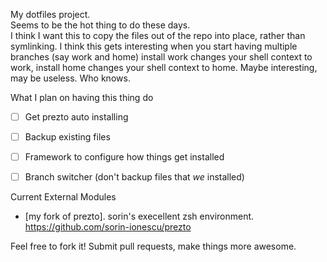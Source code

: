 My dotfiles project.  
Seems to be the hot thing to do these days.  
I think I want this to copy the files out of the repo into place, rather than symlinking.  I think this gets interesting when you start having multiple branches (say work and home) install work changes your shell context to work, install home changes your shell context to home.  Maybe interesting, may be useless.  Who knows.

What I plan on having this thing do
- [ ] Get prezto auto installing
- [ ] Backup existing files
- [ ] Framework to configure how things get installed
- [ ] Branch switcher (don't backup files that _we_ installed)


Current External Modules
 - [my fork of prezto].  sorin's execellent zsh environment. https://github.com/sorin-ionescu/prezto



Feel free to fork it!
Submit pull requests, make things more awesome.